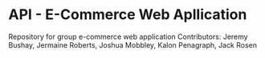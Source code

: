 # API - E-Commerce Web Apllication
Repository for group e-commerce web application
Contributors: Jeremy Bushay, Jermaine Roberts, Joshua Mobbley, Kalon Penagraph, Jack Rosen

